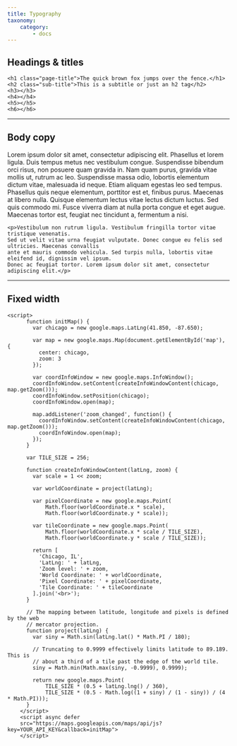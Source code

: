 ```yaml
---
title: Typography
taxonomy:
    category:
        - docs
---
```


## Headings & titles
```
<h1 class="page-title">The quick brown fox jumps over the fence.</h1>
<h2 class="sub-title">This is a subtitle or just an h2 tag</h2>
<h3></h3>
<h4></h4>
<h5></h5>
<h6></h6>
```
---

## Body copy

 Lorem ipsum dolor sit amet, consectetur adipiscing elit. Phasellus et lorem ligula. Duis tempus metus nec vestibulum congue. Suspendisse bibendum orci risus, non posuere quam gravida in. Nam quam purus, gravida vitae mollis ut, rutrum ac leo. Suspendisse massa odio, lobortis elementum dictum vitae, malesuada id neque. Etiam aliquam egestas leo sed tempus. Phasellus quis neque elementum, porttitor est et, finibus purus. Maecenas at libero nulla. Quisque elementum lectus vitae lectus dictum luctus. Sed quis commodo mi. Fusce viverra diam at nulla porta congue et eget augue. Maecenas tortor est, feugiat nec tincidunt a, fermentum a nisi.

```
<p>Vestibulum non rutrum ligula. Vestibulum fringilla tortor vitae tristique venenatis. 
Sed ut velit vitae urna feugiat vulputate. Donec congue eu felis sed ultricies. Maecenas convallis 
ante et mauris commodo vehicula. Sed turpis nulla, lobortis vitae eleifend id, dignissim vel ipsum. 
Donec ac feugiat tortor. Lorem ipsum dolor sit amet, consectetur adipiscing elit.</p>
```

---

## Fixed width

```
<script>
      function initMap() {
        var chicago = new google.maps.LatLng(41.850, -87.650);

        var map = new google.maps.Map(document.getElementById('map'), {
          center: chicago,
          zoom: 3
        });

        var coordInfoWindow = new google.maps.InfoWindow();
        coordInfoWindow.setContent(createInfoWindowContent(chicago, map.getZoom()));
        coordInfoWindow.setPosition(chicago);
        coordInfoWindow.open(map);

        map.addListener('zoom_changed', function() {
          coordInfoWindow.setContent(createInfoWindowContent(chicago, map.getZoom()));
          coordInfoWindow.open(map);
        });
      }

      var TILE_SIZE = 256;

      function createInfoWindowContent(latLng, zoom) {
        var scale = 1 << zoom;

        var worldCoordinate = project(latLng);

        var pixelCoordinate = new google.maps.Point(
            Math.floor(worldCoordinate.x * scale),
            Math.floor(worldCoordinate.y * scale));

        var tileCoordinate = new google.maps.Point(
            Math.floor(worldCoordinate.x * scale / TILE_SIZE),
            Math.floor(worldCoordinate.y * scale / TILE_SIZE));

        return [
          'Chicago, IL',
          'LatLng: ' + latLng,
          'Zoom level: ' + zoom,
          'World Coordinate: ' + worldCoordinate,
          'Pixel Coordinate: ' + pixelCoordinate,
          'Tile Coordinate: ' + tileCoordinate
        ].join('<br>');
      }

      // The mapping between latitude, longitude and pixels is defined by the web
      // mercator projection.
      function project(latLng) {
        var siny = Math.sin(latLng.lat() * Math.PI / 180);

        // Truncating to 0.9999 effectively limits latitude to 89.189. This is
        // about a third of a tile past the edge of the world tile.
        siny = Math.min(Math.max(siny, -0.9999), 0.9999);

        return new google.maps.Point(
            TILE_SIZE * (0.5 + latLng.lng() / 360),
            TILE_SIZE * (0.5 - Math.log((1 + siny) / (1 - siny)) / (4 * Math.PI)));
      }
    </script>
    <script async defer
    src="https://maps.googleapis.com/maps/api/js?key=YOUR_API_KEY&callback=initMap">
    </script>
```